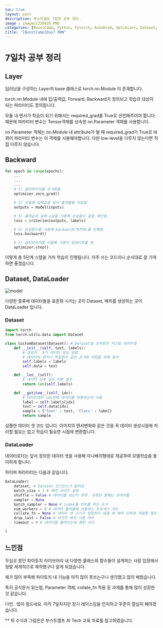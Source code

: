 ```yaml
---
toc: true
layout: post
description: 부스트캠프 7일차 공부 정리.
image : images/220928.PNG
categories: [BoostCamp, Python, Pytorch, AutoGrad, Optimizer, Dataset, DataLoader]
title: "[BoostCamp]Day7 RNN"
---
```

# 7일차 공부 정리
## Layer

딥러닝을 구성하는 Layer의 base 클래스로 torch.nn.Module 이 존재합니다.

torch.nn.Module 내에 입/출력값, Forward, Backward가 정의되고 학습의 대상이 되는 파라미터도 정의됩니다.

모듈 내 텐서가 학습이 되기 위해서는 required_grad를 True로 선언해주어야 합니다. 때문에 파라미터 변수는 Tensor객체를 상속한 nn.Parameter 객체를 사용합니다.

nn.Parameter 객체는 nn.Module 내 attribute가 될 때 required_grad가 True로 바뀌어 파라미터 변수는 이 객체를 사용해야합니다. 다만 low-level을 다루지 않는다면 직접 다루지 않습니다.

## Backward

~~~python
for epoch in range(epochs):
    ...
    ...
    ...
    # 1) 옵티마이저를 초기화함.
    optimizer.zero_grad()

    # 2) 모델에 입력값을 넣어 출력물을 저장함.
    outputs = model(inputs)

    # 3) 출력값과 실제 y값을 사용해 손실함수 값을 계산함.
    loss = criterion(outputs, labels)

    # 4) 손실함수를 사용해 backward(역전파)를 진행함. 
    loss.backward()

    # 5) 옵티마이저를 이용해 가중치 업데이트를 함.
    optimizer.step()
~~~

이렇게 총 5단계 스텝을 거처 학습이 진행됩니다. 자주 쓰는 코드이니 순서대로 잘 기억하면 좋겠습니다.

## Dataset, DataLoader

![model](https://user-images.githubusercontent.com/79916736/192254173-331f6e4c-548a-418b-8fc1-cd0db3930c7d.png)

다양한 종류에 데이터들을 표준화 시키는 곳이 Dataset, 배치를 생성하는 곳이 DataLoader 입니다.

### Dataset

~~~ python
import torch
from torch.utils.data import Dataset

class CustomDataset(Dataset): # Dataset을 상속받은 커스텀 데이터셋
    def __init__(self, text, labels): 
        # 생성자. 초기 데이터 생성 방법.
        # 데이터의 위치나 파일명과 같은 초기화 작업을 위해 동작
        self.labels = labels
        self.data = text

    def __len__(self): 
        # 데이터 전체 길이 반환 함수
        return len(self.labels)

    def __getitem__(self, idx): 
        # 데이터셋의 idx번째 데이터를 반환하는데 사용
        label = self.labels[idx]
        text = self.data[idx]
        sample = {'Text' : text, 'Class' : label}
        return sample

~~~

심플한 데이터 셋 코드 입니다. 이미지의 텐서변화와 같은 것을 꼭 데이터 생성시점에 처리할 필요는 없고 학습이 필요한 시점에 변환합니다.

### DataLoader

데이터로더는 앞서 정의한 데이터 셋을 사용해 미니배치형태로 제공하여 모델학습을 용이하게 합니다.

하이퍼 파라미터는 다음과 같습니다.

~~~Python
DataLoader(
    dataset, # Dataset 인스턴스가 들어감
    batch_size = 1 # 배치 사이즈 설정
    shuffle = False # 데이터를 섞는지 유무. 트레인 할때는 섞어야함
    sampler = None 
    batch_sampler = None # index를 컨트롤 하는 도구
    num_workers = 0 # 데이터 불러올때 사용하는 프로세스 개수
    collate_fn = None # 데이터 셋 크기가 일정하지 않을 때 배치 단위로 적용할 함수 입력
    drop_last = False # 마지막 배치 사용 여부
    timeout = 0 # 데이터를 불러오는데 제한 시간

)
~~~

## 느낀점

무심코 썼던 파이토치 라이브러리 내 다양한 클래스와 함수들이 설계하는 사람 입장에서 정말 체계적으로 제작했구나 알게 되었습니다.

제가 많이 부족해 파이토치 내 기능을 아직 많이 못쓰는구나 생각했고 많이 배웠습니다.

특히 공식문서 읽는법, Parameter 객체, collate_fn 적용 등 과제를 통해 많이 성장한 것 같습니다.

다만.. 많이 힘드네요. 아직 7일차지만 장기 레이스임을 인지하고 꾸준히 열심히 해야겠습니다.

** 위 수식과 그림은은 부스트캠프 AI Tech 교육 자료를 참고하였습니다.

